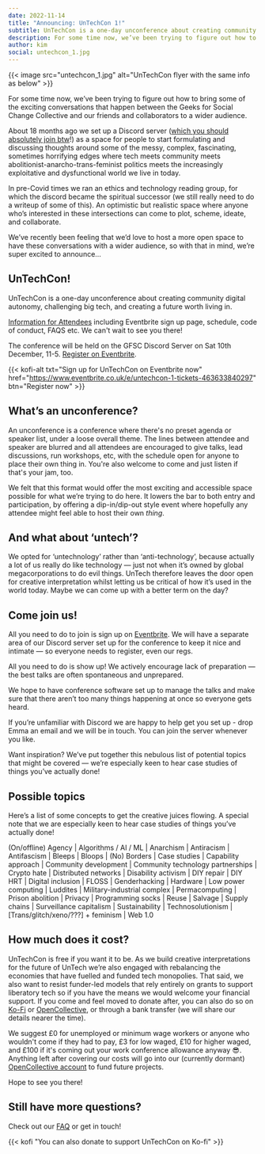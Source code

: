 ```yaml
---
date: 2022-11-14
title: "Announcing: UnTechCon 1!"
subtitle: UnTechCon is a one-day unconference about creating community digital autonomy, challenging big tech, and creating a future worth living in.
description: For some time now, we’ve been trying to figure out how to bring some of the exciting conversations that happen between the Geeks for Social Change Collective and our friends and collaborators to a wider audience.
author: kim
social: untechcon_1.jpg
---
```


{{< image src="untechcon_1.jpg" alt="UnTechCon flyer with the same info as below" >}}

For some time now, we’ve been trying to figure out how to bring some of the exciting conversations that happen between the Geeks for Social Change Collective and our friends and collaborators to a wider audience.

About 18 months ago we set up a Discord server ([which you should absolutely join btw](http://discord.gfsc.studio/)!) as a space for people to start formulating and discussing thoughts around some of the messy, complex, fascinating, sometimes horrifying edges where tech meets community meets abolitionist-anarcho-trans-feminist politics meets the increasingly exploitative and dysfunctional world we live in today.

In pre-Covid times we ran an ethics and technology reading group, for which the discord became the spiritual successor (we still really need to do a writeup of some of this). An optimistic but realistic space where anyone who’s interested in these intersections can come to plot, scheme, ideate, and collaborate.

We’ve recently been feeling that we’d love to host a more open space to have these conversations with a wider audience, so with that in mind, we’re super excited to announce…

## UnTechCon!

UnTechCon is a one-day unconference about creating community digital autonomy, challenging big tech, and creating a future worth living in.

[Information for Attendees](https://gfsc.notion.site/UnTechCon-1-e12a706e1f7a4e3d81d6beae0b818b32) including Eventbrite sign up page, schedule, code of conduct, FAQS etc. We can't wait to see you there!

The conference will be held on the GFSC Discord Server on Sat 10th December, 11-5. [Register on Eventbrite](https://www.eventbrite.co.uk/e/untechcon-1-tickets-463633840297).

{{< kofi-alt txt="Sign up for UnTechCon on Eventbrite now" href="https://www.eventbrite.co.uk/e/untechcon-1-tickets-463633840297" btn="Register now" >}}

## What’s an unconference?

An unconference is a conference where there's no preset agenda or speaker list, under a loose overall theme. The lines between attendee and speaker are blurred and all attendees are encouraged to give talks, lead discussions, run workshops, etc, with the schedule open for anyone to place their own thing in. You're also welcome to come and just listen if that's your jam, too.

We felt that this format would offer the most exciting and accessible space possible for what we’re trying to do here. It lowers the bar to both entry and participation, by offering a dip-in/dip-out style event where hopefully any attendee might feel able to host their own *thing*.

## And what about ‘untech’?

We opted for ‘untechnology’ rather than ‘anti-technology’, because actually a lot of us really do like technology — just not when it’s owned by global megacorporations to do evil things. UnTech therefore leaves the door open for creative interpretation whilst letting us be critical of how it’s used in the world today. Maybe we can come up with a better term on the day?

## Come join us!

All you need to do to join is sign up on [Eventbrite](https://www.eventbrite.co.uk/e/untechcon-1-tickets-463633840297). We will have a separate area of our Discord server set up for the conference to keep it nice and intimate — so everyone needs to register, even our regs.

All you need to do is show up! We actively encourage lack of preparation — the best talks are often spontaneous and unprepared. 

We hope to have conference software set up to manage the talks and make sure that there aren’t too many things happening at once so everyone gets heard.

If you’re unfamiliar with Discord we are happy to help get you set up - drop Emma an email and we will be in touch. You can join the server whenever you like.

Want inspiration? We’ve put together this nebulous list of potential topics that might be covered — we’re especially keen to hear case studies of things you’ve actually done!

## Possible topics

Here’s a list of some concepts to get the creative juices flowing. A special note that we are especially keen to hear case studies of things you’ve actually done!

(On/offline) Agency | Algorithms / AI / ML | Anarchism | Antiracism | Antifascism | Bleeps | Bloops | (No) Borders | Case studies | Capability approach | Community development | Community technology partnerships | Crypto hate | Distributed networks | Disability activism | DIY repair | DIY HRT | Digital inclusion | FLOSS | Genderhacking | Hardware | Low power computing | Luddites | Military-industrial complex | Permacomputing | Prison abolition | Privacy | Programming socks | Reuse | Salvage | Supply chains | Surveillance capitalism | Sustainability | Technosolutionism | [Trans/glitch/xeno/???] + feminism | Web 1.0 

## How much does it cost? 

UnTechCon is free if you want it to be. As we build creative interpretations for the future of UnTech we’re also engaged with rebalancing the economies that have fuelled and funded tech monopolies. That said, we also want to resist funder-led models that rely entirely on grants to support liberatory tech so if you have the means we would welcome your financial support. If you come and feel moved to donate after, you can also do so on [Ko-Fi](https://ko-fi.com/gfscstudio) or [OpenCollective](https://opencollective.com/gfscstudio), or through a bank transfer (we will share our details nearer the time).

We suggest £0 for unemployed or minimum wage workers or anyone who wouldn't come if they had to pay, £3 for low waged, £10 for higher waged, and £100 if it's coming out your work conference allowance anyway 😎. Anything left after covering our costs will go into our (currently dormant) [OpenCollective account](https://opencollective.com/gfscstudio) to fund future projects.

Hope to see you there!


## Still have more questions?

Check out our [FAQ](/blog/2022/untechcon-faq/) or get in touch!

{{< kofi "You can also donate to support UnTechCon on Ko-fi" >}}

